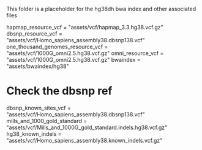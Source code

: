 This folder is a placeholder for the hg38dh bwa index and other associated files


hapmap_resource_vcf                     = "assets/vcf/hapmap_3.3.hg38.vcf.gz"
dbsnp_resource_vcf                      = "assets/vcf/Homo_sapiens_assembly38.dbsnp138.vcf"
one_thousand_genomes_resource_vcf       = "assets/vcf/1000G_omni2.5.hg38.vcf.gz"
omni_resource_vcf                       = "assets/vcf/1000G_omni2.5.hg38.vcf.gz"
bwaindex                                = "assets/bwaindex/hg38"

# Check the dbsnp ref
dbsnp_known_sites_vcf = "assets/vcf/Homo_sapiens_assembly38.dbsnp138.vcf"
mills_and_1000_gold_standard = "assets/vcf/Mills_and_1000G_gold_standard.indels.hg38.vcf.gz"
hg38_known_indels = "assets/vcf/Homo_sapiens_assembly38.known_indels.vcf.gz"

